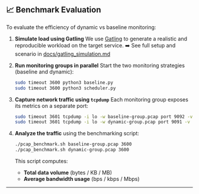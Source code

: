 

## 📈 Benchmark Evaluation

To evaluate the efficiency of dynamic vs baseline monitoring:

1. **Simulate load using Gatling**
   We use [Gatling](https://gatling.io/) to generate a realistic and reproducible workload on the target service.
   ➡️ See full setup and scenario in [docs/gatling\_simulation.md](docs/gatling_simulation.md)

2. **Run monitoring groups in parallel**
   Start the two monitoring strategies (baseline and dynamic):

   ```bash
   sudo timeout 3600 python3 baseline.py
   sudo timeout 3600 python3 scheduler.py
   ```

3. **Capture network traffic using `tcpdump`**
   Each monitoring group exposes its metrics on a separate port:

   ```bash
   sudo timeout 3601 tcpdump -i lo -w baseline-group.pcap port 9092 -v
   sudo timeout 3601 tcpdump -i lo -w dynamic-group.pcap port 9091 -v
   ```

4. **Analyze the traffic** using the benchmarking script:

   ```bash
   ./pcap_benchmark.sh baseline-group.pcap 3600
   ./pcap_benchmark.sh dynamic-group.pcap 3600
   ```

   This script computes:

   *  **Total data volume** (bytes / KB / MB)
   *  **Average bandwidth usage** (bps / kbps / Mbps)




---
